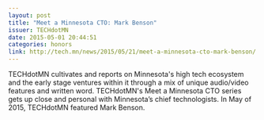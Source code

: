 ```yaml
---
layout: post
title: "Meet a Minnesota CTO: Mark Benson"
issuer: TECHdotMN
date: 2015-05-01 20:44:51
categories: honors
link: http://tech.mn/news/2015/05/21/meet-a-minnesota-cto-mark-benson/
---
```


TECHdotMN cultivates and reports on Minnesota's high tech ecosystem and the early stage ventures within it through a mix of unique audio/video features and written word. TECHdotMN's Meet a Minnesota CTO series gets up close and personal with Minnesota’s chief technologists. In May of 2015, TECHdotMN featured Mark Benson.

